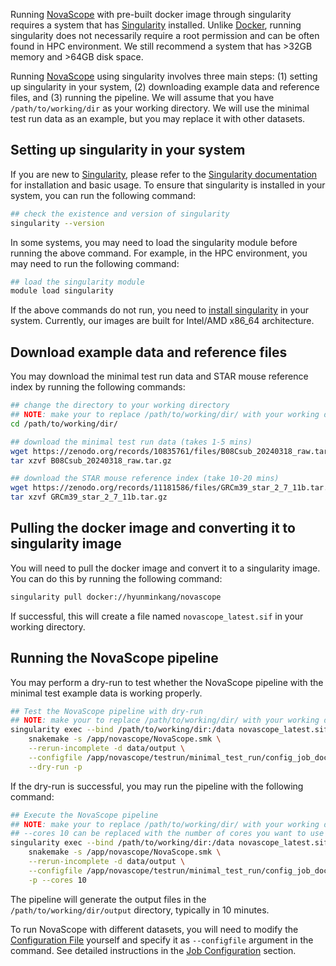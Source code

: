 Running [NovaScope](../index.md) with pre-built docker image through singularity requires a system that has [Singularity](https://sylabs.io/docs/) installed. Unlike [Docker](https://www.docker.com/), running singularity does not necessarily require a root permission and can be often found in HPC environment. We still recommend a system that has >32GB memory and >64GB disk space.

Running [NovaScope](../index.md) using singularity involves three main steps: (1) setting up singularity in your system, (2) downloading example data and reference files, and (3) running the pipeline. We will assume that you have `/path/to/working/dir` as your working directory. We will use the minimal test run data as an example, but you may replace it with other datasets.

## Setting up singularity in your system

If you are new to [Singularity](https://sylabs.io/docs/), please refer to the [Singularity documentation](https://docs.sylabs.io/guides/4.1/user-guide/quick_start.html) for installation and basic usage. To ensure that singularity is installed in your system, you can run the following command:

```bash
## check the existence and version of singularity
singularity --version
```

In some systems, you may need to load the singularity module before running the above command. 
For example, in the HPC environment, you may need to run the following command:

```bash
## load the singularity module
module load singularity
```

If the above commands do not run, you need to [install singularity](https://docs.sylabs.io/guides/4.1/admin-guide/installation.html) in your system. Currently, our images are built for Intel/AMD x86_64 architecture. 

## Download example data and reference files

You may download the minimal test run data and STAR mouse reference index by running the following commands:

```bash
## change the directory to your working directory
## NOTE: make your to replace /path/to/working/dir/ with your working directory
cd /path/to/working/dir/

## download the minimal test run data (takes 1-5 mins) 
wget https://zenodo.org/records/10835761/files/B08Csub_20240318_raw.tar.gz
tar xzvf B08Csub_20240318_raw.tar.gz

## download the STAR mouse reference index (take 10-20 mins)
wget https://zenodo.org/records/11181586/files/GRCm39_star_2_7_11b.tar.gz
tar xzvf GRCm39_star_2_7_11b.tar.gz
```

## Pulling the docker image and converting it to singularity image

You will need to pull the docker image and convert it to a singularity image. You can do this by running the following command:

```bash
singularity pull docker://hyunminkang/novascope
```

If successful, this will create a file named `novascope_latest.sif` in your working directory.

## Running the NovaScope pipeline

You may perform a dry-run to test whether the NovaScope pipeline with the minimal test example data is working properly. 

```bash
## Test the NovaScope pipeline with dry-run
## NOTE: make your to replace /path/to/working/dir/ with your working directory
singularity exec --bind /path/to/working/dir:/data novascope_latest.sif \
    snakemake -s /app/novascope/NovaScope.smk \
    --rerun-incomplete -d data/output \
    --configfile /app/novascope/testrun/minimal_test_run/config_job_docker.yaml \
    --dry-run -p
```

If the dry-run is successful, you may run the pipeline with the following command:

```bash
## Execute the NovaScope pipeline 
## NOTE: make your to replace /path/to/working/dir/ with your working directory
## --cores 10 can be replaced with the number of cores you want to use
singularity exec --bind /path/to/working/dir:/data novascope_latest.sif \
    snakemake -s /app/novascope/NovaScope.smk \
    --rerun-incomplete -d data/output \
    --configfile /app/novascope/testrun/minimal_test_run/config_job_docker.yaml \
    -p --cores 10
```

The pipeline will generate the output files in the `/path/to/working/dir/output` directory, typically in 10 minutes.

To run NovaScope with different datasets, you will need to modify the [Configuration File](https://github.com/seqscope/NovaScope/blob/main/testrun/minimal_test_run/config_job_docker.yaml) yourself and specify it as `--configfile` argument in the command. See detailed instructions in the [Job Configuration](../basic_usage/job_config.md) section.